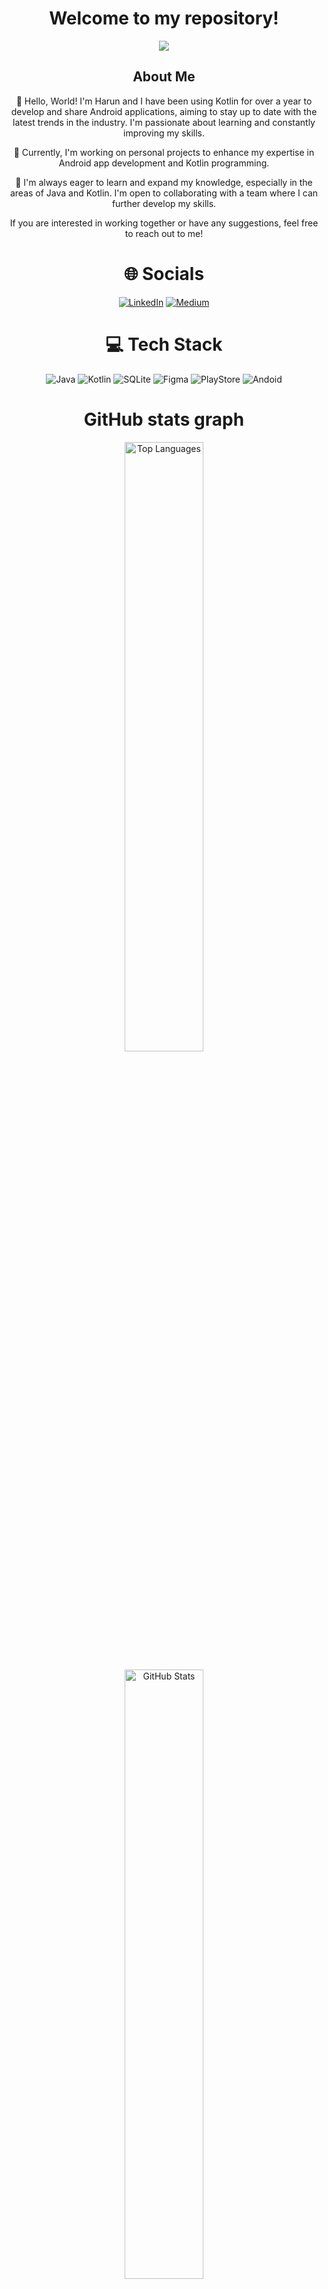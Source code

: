 <div align="center">

# Welcome to my repository!

![](https://count.getloli.com/get/@harunuyan.github.readme)</br>

## About Me

👋 Hello, World! I'm Harun and I have been using Kotlin for over a year to develop and share Android applications, aiming to stay up to date with the latest trends in the industry. I'm passionate about learning and constantly improving my skills.

🔭 Currently, I'm working on personal projects to enhance my expertise in Android app development and Kotlin programming.

🌱 I'm always eager to learn and expand my knowledge, especially in the areas of Java and Kotlin. I'm open to collaborating with a team where I can further develop my skills.

If you are interested in working together or have any suggestions, feel free to reach out to me!

# 🌐 Socials<br/>

[![LinkedIn](https://img.shields.io/badge/LinkedIn-%230077B5.svg?logo=linkedin&logoColor=white)](https://www.linkedin.com/in/harunuyan) [![Medium](https://img.shields.io/badge/Medium-12100E?logo=medium&logoColor=white)](https://medium.com/@harunuyan)

# 💻 Tech Stack<br/>
![Java](https://img.shields.io/badge/java-%23ED8B00.svg?style=for-the-badge&logo=java&logoColor=white)
![Kotlin](https://img.shields.io/badge/kotlin-%230095D5.svg?style=for-the-badge&logo=kotlin&logoColor=white)
![SQLite](https://img.shields.io/badge/sqlite-%2307405e.svg?style=for-the-badge&logo=sqlite&logoColor=white) 
![Figma](https://img.shields.io/badge/figma-%23F24E1E.svg?style=for-the-badge&logo=figma&logoColor=white)
![PlayStore](https://img.shields.io/badge/Google_Play-414141?style=for-the-badge&logo=google-play&logoColor=white)
![Andoid](https://img.shields.io/badge/Android-3DDC84?style=for-the-badge&logo=android&logoColor=white)<br/>

# GitHub stats graph<br/>

<p align="center">
  <img src="https://github-readme-stats.vercel.app/api/top-langs/?username=harunuyan&theme=radical&layout=compact" alt="Top Languages" width="50%" />
</p>

<p align="center">
  <img src="https://github-readme-stats-sigma-five.vercel.app/api?username=harunuyan&theme=radical&hide_border=false&include_all_commits=true&count_private=true" alt="GitHub Stats" width="50%" />
</p>

<p align="center">
  <img src="https://github-readme-streak-stats.herokuapp.com/?user=harunuyan" alt="GitHub Streak" width="50%" />
</p>

</div>
